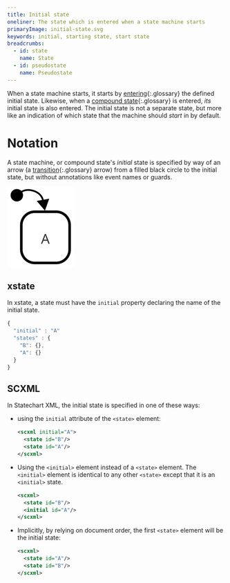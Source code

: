 ```yaml
---
title: Initial state
oneliner: The state which is entered when a state machine starts
primaryImage: initial-state.svg
keywords: initial, starting state, start state
breadcrumbs:
  - id: state
    name: State
  - id: pseudostate
    name: Pseudostate
---
```


When a state machine starts, it starts by [entering](enter.html){:.glossary} the defined initial state.  Likewise, when a [compound state](compound-state.html){:.glossary} is entered, _its_ initial state is also entered.  The initial state is not a separate state, but more like an indication of which state that the machine should _start_ in by default.

# Notation

A state machine, or compound state's _initial_ state is specified by way of an arrow (a [transition](transition.html){:.glossary} arrow) from a filled black circle to the initial state, but without annotations like event names or guards.

![Black circle pointing to a state labeled A.  A is the initial state.](initial-state.svg)

## xstate

In xstate, a state must have the `initial` property declaring the name of the initial state.

```js
{
  "initial" : "A"
  "states" : {
    "B": {},
    "A": {}
  }
}
```

## SCXML

In Statechart XML, the initial state is specified in one of these ways:

* using the `initial` attribute of the `<state>` element:
  ```xml
  <scxml initial="A">
    <state id="B"/>
    <state id="A"/>
  </scxml>
  ```
* Using the `<initial>` element instead of a `<state>` element.  The `<initial>` element is identical to any other `<state>` except that it is an `<initial>` state.
  ```xml
  <scxml>
    <state id="B"/>
    <initial id="A"/>
  </scxml>
  ```
* Implicitly, by relying on document order, the first `<state>` element will be the initial state:
  ```xml
  <scxml>
    <state id="A"/>
    <state id="B"/>
  </scxml>
  ```
